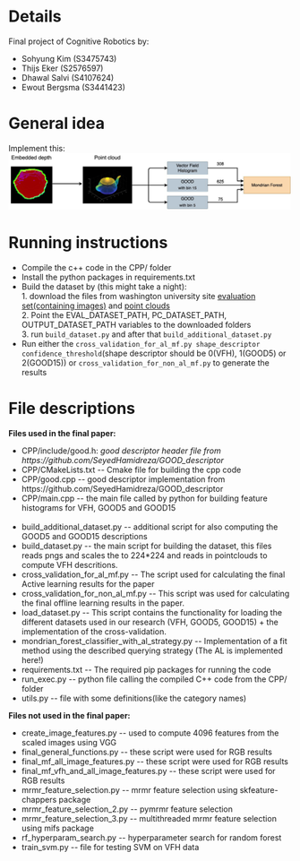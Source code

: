 # Details
Final project of Cognitive Robotics by:
<ul>
  <li>Sohyung Kim (S3475743)</li>
  <li>Thijs Eker (S2576597)</li>
  <li>Dhawal Salvi (S4107624)</li>
  <li>Ewout Bergsma (S3441423)</li>
</ul>

# General idea
Implement this:
![Proposed pipeline](proposed_pipeline.jpg)

# Running instructions
<ul>
    <li>
        Compile the c++ code in the CPP/ folder
    </li>
    <li>
        Install the python packages in requirements.txt
    </li>
    <li>
        Build the dataset by (this might take a night):<br> 
        1. download the files from washington university site 
        <a href="https://rgbd-dataset.cs.washington.edu/dataset/rgbd-dataset_eval/">evaluation set(containing images)</a> and <a href="https://rgbd-dataset.cs.washington.edu/dataset/rgbd-dataset_pcd_ascii/">point clouds</a> <br>
        2. Point the EVAL_DATASET_PATH, PC_DATASET_PATH, OUTPUT_DATASET_PATH variables to the downloaded folders<br>
        3. run <code>build_dataset.py</code> and after that <code>build_additional_dataset.py</code>
    </li>
    <li>
        Run either the <code>cross_validation_for_al_mf.py shape_descriptor confidence_threshold</code>(shape descriptor
        should be 0(VFH), 1(GOOD5) or 2(GOOD15)) or <code>cross_validation_for_non_al_mf.py</code> to generate the results
    </li>
</ul>

# File descriptions
<b>Files used in the final paper:</b>
<ul>
  <li>
    CPP/include/good.h: <i> good descriptor header file from https://github.com/SeyedHamidreza/GOOD_descriptor</i>
  </li>
  <li>
    CPP/CMakeLists.txt -- Cmake file for building the cpp code
  </li>
  <li>
    CPP/good.cpp -- good descriptor implementation from https://github.com/SeyedHamidreza/GOOD_descriptor
  </li>
  <li>
    CPP/main.cpp -- the main file called by python for building feature histograms for VFH, GOOD5 and GOOD15
  </li>
  <br>
  <li>
    build_additional_dataset.py -- additional script for also computing the GOOD5 and GOOD15 descriptions
  </li>
  <li>
    build_dataset.py -- the main script for building the dataset, this files reads pngs and scales the to 224*224 and reads in pointclouds to compute VFH descritions.
  </li>
  <li>
    cross_validation_for_al_mf.py -- The script used for calculating the final Active learning results for the paper
  </li>
  <li>
    cross_validation_for_non_al_mf.py -- This script was used for calculating the final offline learning results in the paper.
  </li>
  <li>
    load_dataset.py -- This script contains the functionality for loading the different datasets used in our research (VFH, GOOD5, GOOD15)
    + the implementation of the cross-validation.
  </li>
  <li>
    mondrian_forest_classifier_with_al_strategy.py -- Implementation of a fit method using the described querying strategy (The AL is implemented here!)
  </li>
  <li>
    requirements.txt -- The required pip packages for running the code
  </li>
  <li>
    run_exec.py	-- python file calling the compiled C++ code from the CPP/ folder
  </li>
  <li>
    utils.py -- file with some definitions(like the category names)
  </li>
</ul>
<b>Files not used in the final paper:</b>
<ul>
  <li>
    create_image_features.py -- used to compute 4096 features from the scaled images using VGG
  </li>
  <li>
    final_general_functions.py	-- these script were used for RGB results
  </li>
  <li>
    final_mf_all_image_features.py	-- these script were used for RGB results
  </li>
  <li>
    final_mf_vfh_and_all_image_features.py	-- these script were used for RGB results
  </li>
  <li>
    mrmr_feature_selection.py -- mrmr feature selection using skfeature-chappers package
  </li>
  <li>
    mrmr_feature_selection_2.py	-- pymrmr feature selection
  </li>
  <li>
    mrmr_feature_selection_3.py	-- multithreaded mrmr feature selection using mifs package
  </li>
  <li>
    rf_hyperparam_search.py -- hyperparameter search for random forest
  </li>
  <li>
    train_svm.py -- file for testing SVM on VFH data
  </li>
</ul>
